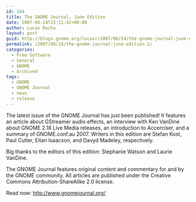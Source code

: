 ```yaml
---
id: 144
title: The GNOME Journal, June Edition
date: 2007-06-24T15:11:42+00:00
author: Lucas Rocha
layout: post
guid: http://blogs.gnome.org/lucasr/2007/06/24/the-gnome-journal-june-edition-2/
permalink: /2007/06/24/the-gnome-journal-june-edition-2/
categories:
  - Free Software
  - General
  - GNOME
  - Archived
tags:
  - GNOME
  - GNOME Journal
  - news
  - release
---
```

The latest issue of the GNOME Journal has just been published! It features an
article about GStreamer audio effects, an interview with Ken VanDine about
GNOME 2.18 Live Media releases, an introduction to Accerciser, and a summary of
GNOME.conf.au 2007. Writers in this edition are Stefan Kost, Paul Cutler, Eitan
Isaacson, and Davyd Madeley, respectively.

Big thanks to the editors of this edition: Stephanie Watson and Laurie VanDine.

The GNOME Journal features original content and commentary for and by the GNOME
community. All articles are published under the Creative Commons
Attribution-ShareAlike 2.0 license.

Read now: <http://www.gnomejournal.org/>
